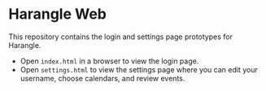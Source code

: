 # Harangle Web

This repository contains the login and settings page prototypes for Harangle.

- Open `index.html` in a browser to view the login page.
- Open `settings.html` to view the settings page where you can edit your username, choose calendars, and review events.
